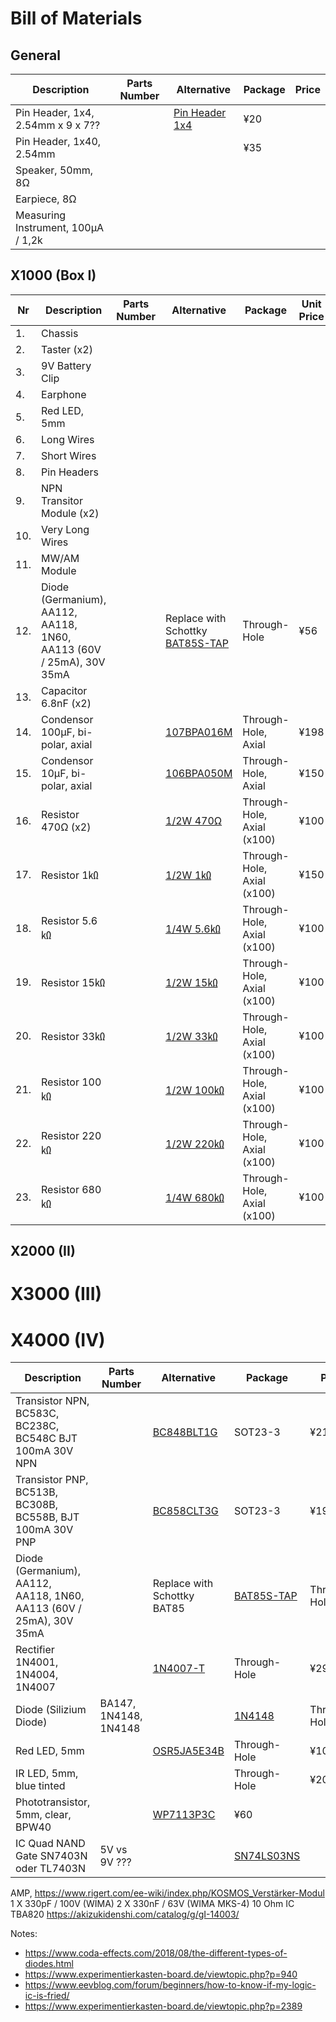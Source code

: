 # Bill of Materials

## General
| Description            | Parts Number          | Alternative             | Package                | Price                  |
| ---------------------- | ---------------------- | ---------------------- | ---------------------- | ---------------------- |
| Pin Header, 1x4, 2.54mm x 9 x 7??| | [Pin Header 1x4](https://akizukidenshi.com/catalog/g/gC-10099/) | ¥20 | 
| Pin Header, 1x40, 2.54mm | | [](https://akizukidenshi.com/catalog/g/gC-00167/) | ¥35 |
| Speaker, 50mm, 8Ω      |                        |                        |                        |                        |
| Earpiece, 8Ω           |                        |                        |                        |                        |
| Measuring Instrument, 100μA / 1,2k |            |                        |                        |                        |

## X1000 (Box I)
| Nr  | Description            | Parts Number           | Alternative            | Package                | Unit Price             |
| --- | ---------------------- | ---------------------- | ---------------------- | ---------------------- | ---------------------- |
| 1.  | Chassis                |                        |                        |                        |                        |
| 2.  | Taster (x2)            |                        |                        |                        |                        |
| 3.  | 9V Battery Clip        |                        |                        |                        |                        |
| 4.  | Earphone               |                        |                        |                        |                        |
| 5.  | Red LED, 5mm           |                        |                        |                        |                        |
| 6.  | Long Wires             |                        |                        |                        |                        |
| 7.  | Short Wires            |                        |                        |                        |                        |
| 8.  | Pin Headers            |                        |                        |                        |                        |
| 9.  | NPN Transitor Module (x2) |                     |                        |                        |                        |
| 10. | Very Long Wires        |                        |                        |                        |                        |
| 11. | MW/AM Module           |                        |                        |                        |                        |
| 12. | Diode (Germanium), AA112, AA118, 1N60, AA113 (60V / 25mA), 30V 35mA | | Replace with Schottky [BAT85S-TAP](https://www.digikey.jp/en/products/detail/vishay-general-semiconductor-diodes-division/BAT85S-TAP/3104127) | Through-Hole | ¥56 |
| 13. | Capacitor 6.8nF (x2)   |                        |                        |                        |                        |
| 14. | Condensor 100µF, bi-polar, axial | | [107BPA016M](https://www.digikey.jp/en/products/detail/cornell-dubilier-illinois-capacitor/107BPA016M/5410731) | Through-Hole, Axial | ¥198 |
| 15. | Condensor 10µF, bi-polar, axial | | [106BPA050M](https://www.digikey.jp/en/products/detail/cornell-dubilier-illinois-capacitor/106BPA050M/5410614) | Through-Hole, Axial | ¥150 |
| 16. | Resistor 470Ω (x2) | | [1/2W 470Ω](https://akizukidenshi.com/catalog/g/gR-07814/) | Through-Hole, Axial (x100) | ¥100 |
| 17. | Resistor 1㏀  | | [1/2W 1㏀ ](https://akizukidenshi.com/catalog/g/gR-07820/) | Through-Hole, Axial (x100) | ¥150 |
| 18. | Resistor 5.6㏀  | | [1/4W 5.6㏀ ](https://akizukidenshi.com/catalog/g/gR-25562/) | Through-Hole, Axial (x100) | ¥100 |
| 19. | Resistor 15㏀  | | [1/2W 15㏀ ](https://akizukidenshi.com/catalog/g/gR-07840/) | Through-Hole, Axial (x100) | ¥100 |
| 20. | Resistor 33㏀  | | [1/2W 33㏀ ](https://akizukidenshi.com/catalog/g/gR-07812/) | Through-Hole, Axial (x100) | ¥100 |
| 21. | Resistor 100㏀  | | [1/2W 100㏀ ](https://akizukidenshi.com/catalog/g/gR-07853/) | Through-Hole, Axial (x100) | ¥100 |
| 22. | Resistor 220㏀  | | [1/2W 220㏀ ](https://akizukidenshi.com/catalog/g/gR-07858/) | Through-Hole, Axial (x100) | ¥100 |
| 23. | Resistor 680㏀  | | [1/4W 680㏀ ](https://akizukidenshi.com/catalog/g/gR-25684/) | Through-Hole, Axial (x100) | ¥100 |



## X2000 (II)

# X3000 (III)

# X4000 (IV)
| Description            | Parts Number          | Alternative             | Package                | Price                  |
| ---------------------- | ---------------------- | ---------------------- | ---------------------- | ---------------------- |
| Transistor NPN, BC583C, BC238C, BC548C BJT 100mA 30V NPN | | [BC848BLT1G](https://www.digikey.jp/en/products/detail/onsemi/BC848BLT1G/918348)| SOT23-3 |¥21 |
| Transistor PNP, BC513B, BC308B, BC558B, BJT 100mA 30V PNP | | [BC858CLT3G](https://www.digikey.jp/en/products/detail/onsemi/BC858CLT3G/1476091)| SOT23-3 | ¥19 |
| Diode (Germanium), AA112, AA118, 1N60, AA113 (60V / 25mA), 30V 35mA | | Replace with Schottky BAT85 | [BAT85S-TAP](https://www.digikey.jp/en/products/detail/vishay-general-semiconductor-diodes-division/BAT85S-TAP/3104127) | Through-Hole | ¥56 |
| Rectifier 1N4001, 1N4004, 1N4007 |     | [1N4007-T](https://www.digikey.jp/ja/products/detail/diodes-incorporated/1N4007-T/76454) | Through-Hole | ¥29 |
| Diode (Silizium Diode) | BA147, 1N4148, 1N4148 | | [1N4148](https://www.digikey.jp/en/products/detail/onsemi/1N4148/458603) | Through-Hole | ¥15 |
| Red LED, 5mm | |[OSR5JA5E34B](https://akizukidenshi.com/catalog/g/gI-12605/) | Through-Hole | ¥10 |
| IR LED, 5mm, blue tinted | | [](https://akizukidenshi.com/catalog/g/gI-13204/) | Through-Hole | ¥20 |
| Phototransistor, 5mm, clear, BPW40| | [WP7113P3C](https://www.digikey.jp/en/products/detail/kingbright/WP7113P3C/7318904) | ¥60 |
| IC Quad NAND Gate SN7403N oder TL7403N | 5V vs 9V ??? |  |[SN74LS03NS]() |  |


AMP, https://www.rigert.com/ee-wiki/index.php/KOSMOS_Verstärker-Modul
1 X 330pF / 100V (WIMA)
2 X 330nF / 63V (WIMA MKS-4)
10 Ohm
IC TBA820
https://akizukidenshi.com/catalog/g/gI-14003/

Notes:
- https://www.coda-effects.com/2018/08/the-different-types-of-diodes.html
- https://www.experimentierkasten-board.de/viewtopic.php?p=940
- https://www.eevblog.com/forum/beginners/how-to-know-if-my-logic-ic-is-fried/
- https://www.experimentierkasten-board.de/viewtopic.php?p=2389
